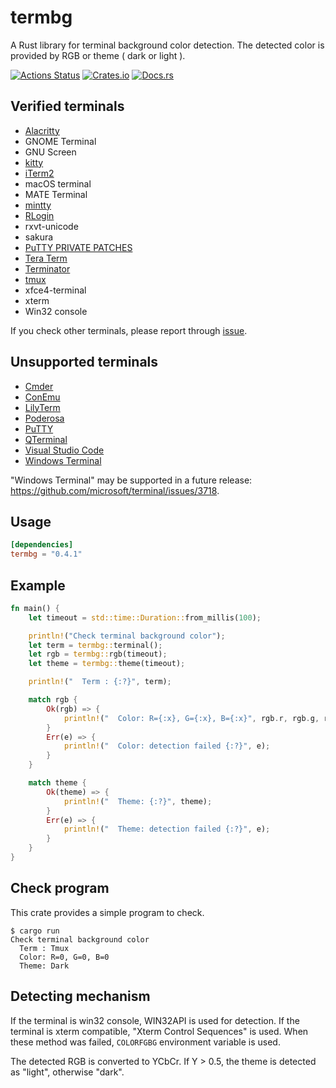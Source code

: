 # termbg
A Rust library for terminal background color detection.
The detected color is provided by RGB or theme ( dark or light ).

[![Actions Status](https://github.com/dalance/termbg/workflows/Rust/badge.svg)](https://github.com/dalance/termbg/actions)
[![Crates.io](https://img.shields.io/crates/v/termbg.svg)](https://crates.io/crates/termbg)
[![Docs.rs](https://docs.rs/termbg/badge.svg)](https://docs.rs/termbg)

## Verified terminals

* [Alacritty](https://github.com/alacritty/alacritty)
* GNOME Terminal
* GNU Screen
* [kitty](https://sw.kovidgoyal.net/kitty/)
* [iTerm2](https://iterm2.com)
* macOS terminal
* MATE Terminal
* [mintty](https://mintty.github.io)
* [RLogin](http://nanno.dip.jp/softlib/man/rlogin/)
* rxvt-unicode
* sakura
* [PuTTY PRIVATE PATCHES](https://ice.hotmint.com/putty/)
* [Tera Term](https://ttssh2.osdn.jp)
* [Terminator](https://terminator-gtk3.readthedocs.io/en/latest/)
* [tmux](https://github.com/tmux/tmux)
* xfce4-terminal
* xterm
* Win32 console

If you check other terminals, please report through [issue](https://github.com/dalance/termbg/issues).

## Unsupported terminals

* [Cmder](https://cmder.app)
* [ConEmu](https://conemu.github.io)
* [LilyTerm](https://github.com/Tetralet/LilyTerm)
* [Poderosa](https://ja.poderosa-terminal.com)
* [PuTTY](https://www.putty.org)
* [QTerminal](https://github.com/lxqt/qterminal)
* [Visual Studio Code](https://code.visualstudio.com)
* [Windows Terminal](https://github.com/microsoft/terminal)

"Windows Terminal" may be supported in a future release: https://github.com/microsoft/terminal/issues/3718.

## Usage

```Cargo.toml
[dependencies]
termbg = "0.4.1"
```

## Example

```rust
fn main() {
    let timeout = std::time::Duration::from_millis(100);

    println!("Check terminal background color");
    let term = termbg::terminal();
    let rgb = termbg::rgb(timeout);
    let theme = termbg::theme(timeout);

    println!("  Term : {:?}", term);

    match rgb {
        Ok(rgb) => {
            println!("  Color: R={:x}, G={:x}, B={:x}", rgb.r, rgb.g, rgb.b);
        }
        Err(e) => {
            println!("  Color: detection failed {:?}", e);
        }
    }

    match theme {
        Ok(theme) => {
            println!("  Theme: {:?}", theme);
        }
        Err(e) => {
            println!("  Theme: detection failed {:?}", e);
        }
    }
}
```

## Check program

This crate provides a simple program to check.

```console
$ cargo run
Check terminal background color
  Term : Tmux
  Color: R=0, G=0, B=0
  Theme: Dark
```

## Detecting mechanism

If the terminal is win32 console, WIN32API is used for detection.
If the terminal is xterm compatible, "Xterm Control Sequences" is used.
When these method was failed, `COLORFGBG` environment variable is used.

The detected RGB is converted to YCbCr.
If Y > 0.5, the theme is detected as "light", otherwise "dark".
